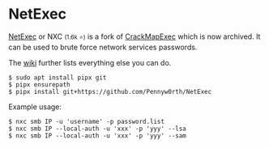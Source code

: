 # NetExec

<div class="row row-cols-lg-2"><div>

[NetExec](https://github.com/Pennyw0rth/NetExec) or NXC <small>(1.6k ⭐)</small> is a fork of [CrackMapExec](cme.md) which is now archived. It can be used to brute force network services passwords.

The [wiki](https://www.netexec.wiki/) further lists everything else you can do.

```shell!
$ sudo apt install pipx git
$ pipx ensurepath
$ pipx install git+https://github.com/Pennyw0rth/NetExec
```
</div><div>

Example usage:

```shell!
$ nxc smb IP -u 'username' -p password.list
$ nxc smb IP --local-auth -u 'xxx' -p 'yyy' --lsa
$ nxc smb IP --local-auth -u 'xxx' -p 'yyy' --sam
```
</div></div>
